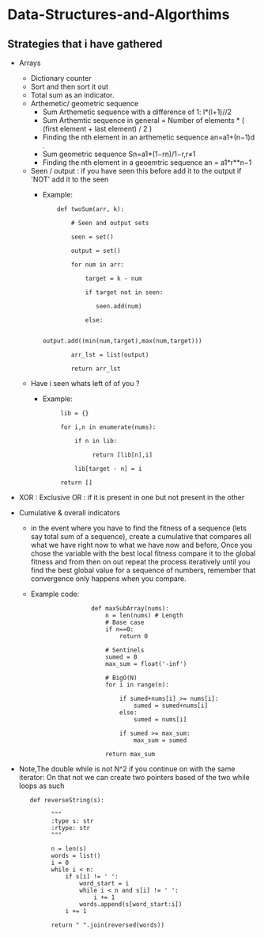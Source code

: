 # Data-Structures-and-Algorthims

 Strategies that i have gathered
---------------------------------

- Arrays
  - Dictionary counter
  - Sort and then sort it out
  - Total sum as an indicator.
  - Arthemetic/ geometric sequence
    - Sum Arthemetic sequence with a difference of 1: l*(l+1)//2
    - Sum Arthemtic sequence in general = Number of elements * ( (first element + last element) / 2 )
    - Finding the nth element in an arthemetic sequence an=a1+(n−1)d .
    - Sum geometric sequence Sn=a1*(1−rn)/1−r,r≠1 
    - Finding the nth element in a geoemtric sequence an = a1*r**n−1
  - Seen / output : if you have seen this before add it to the output if 'NOT' add it to the seen
    - Example:
              
              def twoSum(arr, k):
                  
                  # Seen and output sets
                  
                  seen = set()
                  
                  output = set()
                  
                  for num in arr:
                  
                      target = k - num
                      
                      if target not in seen:
                      
                         seen.add(num)
                      
                      else:
                           
                          output.add((min(num,target),max(num,target)))
                  
                  arr_lst = list(output)
                  
                  return arr_lst
                  
  - Have i seen whats left of of you ?                     
      - Example:
      
                 lib = {}

                 for i,n in enumerate(nums):

                     if n in lib:

                          return [lib[n],i]

                     lib[target - n] = i

                 return []

 - XOR : Exclusive OR : if it is present in one but not present in the other
 
 - Cumulative & overall indicators
    * in the event where you have to find the fitness of a sequence (lets say total sum of a sequence), create a cumulative 
    that compares all what we have right now to what we have now and before, Once you chose the variable with the best local fitness
    compare it to the global fitness and from then on out repeat the process iteratively until you find the best global value
    for a sequence of numbers, remember that convergence only happens when you compare.
    * Example code:
    
                           def maxSubArray(nums):
                               n = len(nums) # Length
                               # Base case
                               if n==0:
                                   return 0

                               # Sentinels
                               sumed = 0
                               max_sum = float('-inf')

                               # BigO(N)
                               for i in range(n):    

                                   if sumed+nums[i] >= nums[i]:
                                       sumed = sumed+nums[i]
                                   else:
                                       sumed = nums[i]        

                                   if sumed >= max_sum:
                                       max_sum = sumed

                               return max_sum
                               
 - Note,The double while is not N^2 if you continue on with the same iterator:
      On that not we can create two pointers based of the two while loops as such
          
          
          def reverseString(s):
                
                """
                :type s: str
                :rtype: str
                """
                
                n = len(s)
                words = list()
                i = 0
                while i < n:
                    if s[i] != ' ':
                        word_start = i
                        while i < n and s[i] != ' ':
                            i += 1
                        words.append(s[word_start:i])
                    i += 1

                return " ".join(reversed(words))
                
        
                
            
     







   










 
